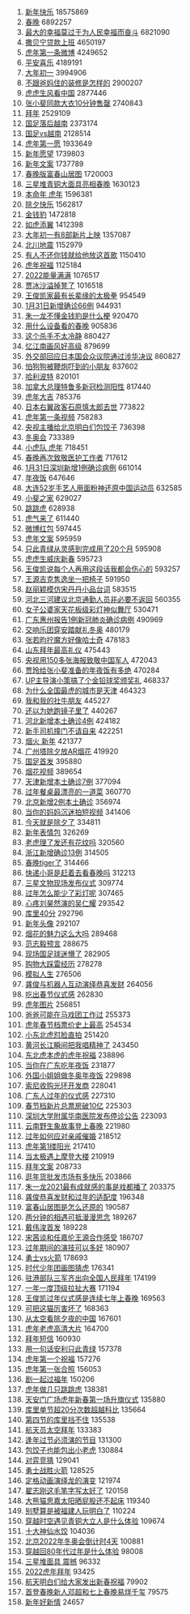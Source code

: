 1. [新年快乐](https://s.weibo.com//weibo?q=%E6%96%B0%E5%B9%B4%E5%BF%AB%E4%B9%90&Refer=top) 18575869
2. [春晚](https://s.weibo.com//weibo?q=%23%E6%98%A5%E6%99%9A%23&Refer=top) 6892257
3. [最大的幸福莫过于为人民幸福而奋斗](https://s.weibo.com//weibo?q=%23%E6%9C%80%E5%A4%A7%E7%9A%84%E5%B9%B8%E7%A6%8F%E8%8E%AB%E8%BF%87%E4%BA%8E%E4%B8%BA%E4%BA%BA%E6%B0%91%E5%B9%B8%E7%A6%8F%E8%80%8C%E5%A5%8B%E6%96%97%23&Refer=top) 6821090
4. [撒贝宁贷款上班](https://s.weibo.com//weibo?q=%23%E6%92%92%E8%B4%9D%E5%AE%81%E8%B4%B7%E6%AC%BE%E4%B8%8A%E7%8F%AD%23&Refer=top) 4650197
5. [虎年第一条微博](https://s.weibo.com//weibo?q=%23%E8%99%8E%E5%B9%B4%E7%AC%AC%E4%B8%80%E6%9D%A1%E5%BE%AE%E5%8D%9A%23&Refer=top) 4249652
6. [平安喜乐](https://s.weibo.com//weibo?q=%E5%B9%B3%E5%AE%89%E5%96%9C%E4%B9%90&Refer=top) 4189191
7. [大年初一](https://s.weibo.com//weibo?q=%E5%A4%A7%E5%B9%B4%E5%88%9D%E4%B8%80&Refer=top) 3994906
8. [不跟爸妈住的装修是怎样的](https://s.weibo.com//weibo?q=%23%E4%B8%8D%E8%B7%9F%E7%88%B8%E5%A6%88%E4%BD%8F%E7%9A%84%E8%A3%85%E4%BF%AE%E6%98%AF%E6%80%8E%E6%A0%B7%E7%9A%84%23&Refer=top) 2900207
9. [虎虎生风看中国](https://s.weibo.com//weibo?q=%23%E8%99%8E%E8%99%8E%E7%94%9F%E9%A3%8E%E7%9C%8B%E4%B8%AD%E5%9B%BD%23&Refer=top) 2877446
10. [张小斐同款大衣10分钟售罄](https://s.weibo.com//weibo?q=%23%E5%BC%A0%E5%B0%8F%E6%96%90%E5%90%8C%E6%AC%BE%E5%A4%A7%E8%A1%A310%E5%88%86%E9%92%9F%E5%94%AE%E7%BD%84%23&Refer=top) 2740843
11. [拜年](https://s.weibo.com//weibo?q=%E6%8B%9C%E5%B9%B4&Refer=top) 2529109
12. [国足落后越南](https://s.weibo.com//weibo?q=%23%E5%9B%BD%E8%B6%B3%E8%90%BD%E5%90%8E%E8%B6%8A%E5%8D%97%23&Refer=top) 2373174
13. [国足vs越南](https://s.weibo.com//weibo?q=%23%E5%9B%BD%E8%B6%B3vs%E8%B6%8A%E5%8D%97%23&Refer=top) 2128514
14. [虎年第一愿](https://s.weibo.com//weibo?q=%23%E8%99%8E%E5%B9%B4%E7%AC%AC%E4%B8%80%E6%84%BF%23&Refer=top) 1933649
15. [新年愿望](https://s.weibo.com//weibo?q=%E6%96%B0%E5%B9%B4%E6%84%BF%E6%9C%9B&Refer=top) 1739803
16. [新年文案](https://s.weibo.com//weibo?q=%E6%96%B0%E5%B9%B4%E6%96%87%E6%A1%88&Refer=top) 1737789
17. [春晚版富春山居图](https://s.weibo.com//weibo?q=%23%E6%98%A5%E6%99%9A%E7%89%88%E5%AF%8C%E6%98%A5%E5%B1%B1%E5%B1%85%E5%9B%BE%23&Refer=top) 1720003
18. [三星堆青铜大面具亮相春晚](https://s.weibo.com//weibo?q=%23%E4%B8%89%E6%98%9F%E5%A0%86%E9%9D%92%E9%93%9C%E5%A4%A7%E9%9D%A2%E5%85%B7%E4%BA%AE%E7%9B%B8%E6%98%A5%E6%99%9A%23&Refer=top) 1630123
19. [本命年 虎年](https://s.weibo.com//weibo?q=%E6%9C%AC%E5%91%BD%E5%B9%B4%20%E8%99%8E%E5%B9%B4&Refer=top) 1596381
20. [除夕快乐](https://s.weibo.com//weibo?q=%E9%99%A4%E5%A4%95%E5%BF%AB%E4%B9%90&Refer=top) 1562817
21. [金钱豹](https://s.weibo.com//weibo?q=%E9%87%91%E9%92%B1%E8%B1%B9&Refer=top) 1472818
22. [如虎添翼](https://s.weibo.com//weibo?q=%E5%A6%82%E8%99%8E%E6%B7%BB%E7%BF%BC&Refer=top) 1412398
23. [大年初一有8部新片上映](https://s.weibo.com//weibo?q=%23%E5%A4%A7%E5%B9%B4%E5%88%9D%E4%B8%80%E6%9C%898%E9%83%A8%E6%96%B0%E7%89%87%E4%B8%8A%E6%98%A0%23&Refer=top) 1357087
24. [北川地震](https://s.weibo.com//weibo?q=%23%E5%8C%97%E5%B7%9D%E5%9C%B0%E9%9C%87%23&Refer=top) 1152979
25. [有人不还你钱就给他放这首歌](https://s.weibo.com//weibo?q=%23%E6%9C%89%E4%BA%BA%E4%B8%8D%E8%BF%98%E4%BD%A0%E9%92%B1%E5%B0%B1%E7%BB%99%E4%BB%96%E6%94%BE%E8%BF%99%E9%A6%96%E6%AD%8C%23&Refer=top) 1150410
26. [虎年祝福](https://s.weibo.com//weibo?q=%E8%99%8E%E5%B9%B4%E7%A5%9D%E7%A6%8F&Refer=top) 1125184
27. [2022能量满满](https://s.weibo.com//weibo?q=%232022%E8%83%BD%E9%87%8F%E6%BB%A1%E6%BB%A1%23&Refer=top) 1076517
28. [贾冰沙溢掉凳了](https://s.weibo.com//weibo?q=%23%E8%B4%BE%E5%86%B0%E6%B2%99%E6%BA%A2%E6%8E%89%E5%87%B3%E4%BA%86%23&Refer=top) 1016518
29. [王俊凯家最有长辈缘的太极拳](https://s.weibo.com//weibo?q=%23%E7%8E%8B%E4%BF%8A%E5%87%AF%E5%AE%B6%E6%9C%80%E6%9C%89%E9%95%BF%E8%BE%88%E7%BC%98%E7%9A%84%E5%A4%AA%E6%9E%81%E6%8B%B3%23&Refer=top) 954549
30. [1月31日新增确诊66例](https://s.weibo.com//weibo?q=%231%E6%9C%8831%E6%97%A5%E6%96%B0%E5%A2%9E%E7%A1%AE%E8%AF%8A66%E4%BE%8B%23&Refer=top) 944931
31. [朱一龙不懂金钱豹是什么梗](https://s.weibo.com//weibo?q=%23%E6%9C%B1%E4%B8%80%E9%BE%99%E4%B8%8D%E6%87%82%E9%87%91%E9%92%B1%E8%B1%B9%E6%98%AF%E4%BB%80%E4%B9%88%E6%A2%97%23&Refer=top) 920470
32. [用什么设备看的春晚](https://s.weibo.com//weibo?q=%E7%94%A8%E4%BB%80%E4%B9%88%E8%AE%BE%E5%A4%87%E7%9C%8B%E7%9A%84%E6%98%A5%E6%99%9A&Refer=top) 905836
33. [这个杀手不太冷静](https://s.weibo.com//weibo?q=%E8%BF%99%E4%B8%AA%E6%9D%80%E6%89%8B%E4%B8%8D%E5%A4%AA%E5%86%B7%E9%9D%99&Refer=top) 880427
34. [忆江南画风好高级](https://s.weibo.com//weibo?q=%23%E5%BF%86%E6%B1%9F%E5%8D%97%E7%94%BB%E9%A3%8E%E5%A5%BD%E9%AB%98%E7%BA%A7%23&Refer=top) 879699
35. [外交部回应日本国会众议院通过涉华决议](https://s.weibo.com//weibo?q=%23%E5%A4%96%E4%BA%A4%E9%83%A8%E5%9B%9E%E5%BA%94%E6%97%A5%E6%9C%AC%E5%9B%BD%E4%BC%9A%E4%BC%97%E8%AE%AE%E9%99%A2%E9%80%9A%E8%BF%87%E6%B6%89%E5%8D%8E%E5%86%B3%E8%AE%AE%23&Refer=top) 860827
36. [怕狗狗被鞭炮吓到的小朋友](https://s.weibo.com//weibo?q=%23%E6%80%95%E7%8B%97%E7%8B%97%E8%A2%AB%E9%9E%AD%E7%82%AE%E5%90%93%E5%88%B0%E7%9A%84%E5%B0%8F%E6%9C%8B%E5%8F%8B%23&Refer=top) 837602
37. [哈利波特](https://s.weibo.com//weibo?q=%E5%93%88%E5%88%A9%E6%B3%A2%E7%89%B9&Refer=top) 820101
38. [加拿大总理特鲁多新冠检测阳性](https://s.weibo.com//weibo?q=%23%E5%8A%A0%E6%8B%BF%E5%A4%A7%E6%80%BB%E7%90%86%E7%89%B9%E9%B2%81%E5%A4%9A%E6%96%B0%E5%86%A0%E6%A3%80%E6%B5%8B%E9%98%B3%E6%80%A7%23&Refer=top) 817440
39. [虎年大吉](https://s.weibo.com//weibo?q=%23%E8%99%8E%E5%B9%B4%E5%A4%A7%E5%90%89%23&Refer=top) 785376
40. [日本右翼政客石原慎太郎去世](https://s.weibo.com//weibo?q=%23%E6%97%A5%E6%9C%AC%E5%8F%B3%E7%BF%BC%E6%94%BF%E5%AE%A2%E7%9F%B3%E5%8E%9F%E6%85%8E%E5%A4%AA%E9%83%8E%E5%8E%BB%E4%B8%96%23&Refer=top) 773822
41. [虎年第一条视频](https://s.weibo.com//weibo?q=%E8%99%8E%E5%B9%B4%E7%AC%AC%E4%B8%80%E6%9D%A1%E8%A7%86%E9%A2%91&Refer=top) 758283
42. [央视主播给北京明白们包饺子](https://s.weibo.com//weibo?q=%23%E5%A4%AE%E8%A7%86%E4%B8%BB%E6%92%AD%E7%BB%99%E5%8C%97%E4%BA%AC%E6%98%8E%E7%99%BD%E4%BB%AC%E5%8C%85%E9%A5%BA%E5%AD%90%23&Refer=top) 736398
43. [冬奥会](https://s.weibo.com//weibo?q=%E5%86%AC%E5%A5%A5%E4%BC%9A&Refer=top) 733389
44. [小虎队 虎年](https://s.weibo.com//weibo?q=%E5%B0%8F%E8%99%8E%E9%98%9F%20%E8%99%8E%E5%B9%B4&Refer=top) 718451
45. [春晚再次致敬医护工作者](https://s.weibo.com//weibo?q=%23%E6%98%A5%E6%99%9A%E5%86%8D%E6%AC%A1%E8%87%B4%E6%95%AC%E5%8C%BB%E6%8A%A4%E5%B7%A5%E4%BD%9C%E8%80%85%23&Refer=top) 717612
46. [1月31日深圳新增1例确诊病例](https://s.weibo.com//weibo?q=%231%E6%9C%8831%E6%97%A5%E6%B7%B1%E5%9C%B3%E6%96%B0%E5%A2%9E1%E4%BE%8B%E7%A1%AE%E8%AF%8A%E7%97%85%E4%BE%8B%23&Refer=top) 661014
47. [年夜饭](https://s.weibo.com//weibo?q=%E5%B9%B4%E5%A4%9C%E9%A5%AD&Refer=top) 647646
48. [大连52岁手艺人用面粉神还原中国运动员](https://s.weibo.com//weibo?q=%23%E5%A4%A7%E8%BF%9E52%E5%B2%81%E6%89%8B%E8%89%BA%E4%BA%BA%E7%94%A8%E9%9D%A2%E7%B2%89%E7%A5%9E%E8%BF%98%E5%8E%9F%E4%B8%AD%E5%9B%BD%E8%BF%90%E5%8A%A8%E5%91%98%23&Refer=top) 632585
49. [小斐之家](https://s.weibo.com//weibo?q=%23%E5%B0%8F%E6%96%90%E4%B9%8B%E5%AE%B6%23&Refer=top) 629027
50. [跳跳虎](https://s.weibo.com//weibo?q=%E8%B7%B3%E8%B7%B3%E8%99%8E&Refer=top) 628938
51. [虎气来了](https://s.weibo.com//weibo?q=%E8%99%8E%E6%B0%94%E6%9D%A5%E4%BA%86&Refer=top) 611440
52. [微博红包](https://s.weibo.com//weibo?q=%23%E5%BE%AE%E5%8D%9A%E7%BA%A2%E5%8C%85%23&Refer=top) 597445
53. [虎年文案](https://s.weibo.com//weibo?q=%E8%99%8E%E5%B9%B4%E6%96%87%E6%A1%88&Refer=top) 595959
54. [只此青绿从灵感到完成用了20个月](https://s.weibo.com//weibo?q=%23%E5%8F%AA%E6%AD%A4%E9%9D%92%E7%BB%BF%E4%BB%8E%E7%81%B5%E6%84%9F%E5%88%B0%E5%AE%8C%E6%88%90%E7%94%A8%E4%BA%8620%E4%B8%AA%E6%9C%88%23&Refer=top) 595908
55. [虎虎生威庆新春](https://s.weibo.com//weibo?q=%E8%99%8E%E8%99%8E%E7%94%9F%E5%A8%81%E5%BA%86%E6%96%B0%E6%98%A5&Refer=top) 595723
56. [王俊凯说每个人再用这段话我都会伤心的](https://s.weibo.com//weibo?q=%23%E7%8E%8B%E4%BF%8A%E5%87%AF%E8%AF%B4%E6%AF%8F%E4%B8%AA%E4%BA%BA%E5%86%8D%E7%94%A8%E8%BF%99%E6%AE%B5%E8%AF%9D%E6%88%91%E9%83%BD%E4%BC%9A%E4%BC%A4%E5%BF%83%E7%9A%84%23&Refer=top) 593257
57. [王源吉克隽逸坐一把椅子](https://s.weibo.com//weibo?q=%23%E7%8E%8B%E6%BA%90%E5%90%89%E5%85%8B%E9%9A%BD%E9%80%B8%E5%9D%90%E4%B8%80%E6%8A%8A%E6%A4%85%E5%AD%90%23&Refer=top) 591950
58. [赵丽颖模仿宋丹丹小品台词](https://s.weibo.com//weibo?q=%23%E8%B5%B5%E4%B8%BD%E9%A2%96%E6%A8%A1%E4%BB%BF%E5%AE%8B%E4%B8%B9%E4%B8%B9%E5%B0%8F%E5%93%81%E5%8F%B0%E8%AF%8D%23&Refer=top) 583515
59. [河北三河建议北京通勤人员非必要不返回](https://s.weibo.com//weibo?q=%23%E6%B2%B3%E5%8C%97%E4%B8%89%E6%B2%B3%E5%BB%BA%E8%AE%AE%E5%8C%97%E4%BA%AC%E9%80%9A%E5%8B%A4%E4%BA%BA%E5%91%98%E9%9D%9E%E5%BF%85%E8%A6%81%E4%B8%8D%E8%BF%94%E5%9B%9E%23&Refer=top) 560355
60. [女子公婆家天花板级彩灯神似舞厅](https://s.weibo.com//weibo?q=%23%E5%A5%B3%E5%AD%90%E5%85%AC%E5%A9%86%E5%AE%B6%E5%A4%A9%E8%8A%B1%E6%9D%BF%E7%BA%A7%E5%BD%A9%E7%81%AF%E7%A5%9E%E4%BC%BC%E8%88%9E%E5%8E%85%23&Refer=top) 530471
61. [广东惠州报告1例新冠肺炎确诊病例](https://s.weibo.com//weibo?q=%23%E5%B9%BF%E4%B8%9C%E6%83%A0%E5%B7%9E%E6%8A%A5%E5%91%8A1%E4%BE%8B%E6%96%B0%E5%86%A0%E8%82%BA%E7%82%8E%E7%A1%AE%E8%AF%8A%E7%97%85%E4%BE%8B%23&Refer=top) 490969
62. [交响乐团穿安踏献礼冬奥](https://s.weibo.com//weibo?q=%23%E4%BA%A4%E5%93%8D%E4%B9%90%E5%9B%A2%E7%A9%BF%E5%AE%89%E8%B8%8F%E7%8C%AE%E7%A4%BC%E5%86%AC%E5%A5%A5%23&Refer=top) 480179
63. [张若昀拧魔方好像哈士奇](https://s.weibo.com//weibo?q=%23%E5%BC%A0%E8%8B%A5%E6%98%80%E6%8B%A7%E9%AD%94%E6%96%B9%E5%A5%BD%E5%83%8F%E5%93%88%E5%A3%AB%E5%A5%87%23&Refer=top) 478183
64. [山东拜年最高礼仪](https://s.weibo.com//weibo?q=%23%E5%B1%B1%E4%B8%9C%E6%8B%9C%E5%B9%B4%E6%9C%80%E9%AB%98%E7%A4%BC%E4%BB%AA%23&Refer=top) 475443
65. [央视用150多张海报致敬中国军人](https://s.weibo.com//weibo?q=%23%E5%A4%AE%E8%A7%86%E7%94%A8150%E5%A4%9A%E5%BC%A0%E6%B5%B7%E6%8A%A5%E8%87%B4%E6%95%AC%E4%B8%AD%E5%9B%BD%E5%86%9B%E4%BA%BA%23&Refer=top) 472043
66. [贾玲给张小斐准备的年夜饭有多绝](https://s.weibo.com//weibo?q=%23%E8%B4%BE%E7%8E%B2%E7%BB%99%E5%BC%A0%E5%B0%8F%E6%96%90%E5%87%86%E5%A4%87%E7%9A%84%E5%B9%B4%E5%A4%9C%E9%A5%AD%E6%9C%89%E5%A4%9A%E7%BB%9D%23&Refer=top) 470284
67. [UP主导演小策搞了个金铅球奖颁奖礼](https://s.weibo.com//weibo?q=UP%E4%B8%BB%E5%AF%BC%E6%BC%94%E5%B0%8F%E7%AD%96%E6%90%9E%E4%BA%86%E4%B8%AA%E9%87%91%E9%93%85%E7%90%83%E5%A5%96%E9%A2%81%E5%A5%96%E7%A4%BC&Refer=top) 468337
68. [为什么全国最虎的城市是天津](https://s.weibo.com//weibo?q=%23%E4%B8%BA%E4%BB%80%E4%B9%88%E5%85%A8%E5%9B%BD%E6%9C%80%E8%99%8E%E7%9A%84%E5%9F%8E%E5%B8%82%E6%98%AF%E5%A4%A9%E6%B4%A5%23&Refer=top) 464323
69. [我和我的社牛朋友](https://s.weibo.com//weibo?q=%23%E6%88%91%E5%92%8C%E6%88%91%E7%9A%84%E7%A4%BE%E7%89%9B%E6%9C%8B%E5%8F%8B%23&Refer=top) 445227
70. [还以为她跑镜子里了](https://s.weibo.com//weibo?q=%23%E8%BF%98%E4%BB%A5%E4%B8%BA%E5%A5%B9%E8%B7%91%E9%95%9C%E5%AD%90%E9%87%8C%E4%BA%86%23&Refer=top) 440267
71. [河北新增本土确诊4例](https://s.weibo.com//weibo?q=%23%E6%B2%B3%E5%8C%97%E6%96%B0%E5%A2%9E%E6%9C%AC%E5%9C%9F%E7%A1%AE%E8%AF%8A4%E4%BE%8B%23&Refer=top) 424182
72. [新手司机撞门不请自来](https://s.weibo.com//weibo?q=%23%E6%96%B0%E6%89%8B%E5%8F%B8%E6%9C%BA%E6%92%9E%E9%97%A8%E4%B8%8D%E8%AF%B7%E8%87%AA%E6%9D%A5%23&Refer=top) 422251
73. [烟火 新年](https://s.weibo.com//weibo?q=%E7%83%9F%E7%81%AB%20%E6%96%B0%E5%B9%B4&Refer=top) 421377
74. [广州塔除夕放AR烟花](https://s.weibo.com//weibo?q=%23%E5%B9%BF%E5%B7%9E%E5%A1%94%E9%99%A4%E5%A4%95%E6%94%BEAR%E7%83%9F%E8%8A%B1%23&Refer=top) 419920
75. [国足首发](https://s.weibo.com//weibo?q=%23%E5%9B%BD%E8%B6%B3%E9%A6%96%E5%8F%91%23&Refer=top) 395880
76. [烟花视频](https://s.weibo.com//weibo?q=%E7%83%9F%E8%8A%B1%E8%A7%86%E9%A2%91&Refer=top) 389654
77. [天津新增本土确诊7例](https://s.weibo.com//weibo?q=%23%E5%A4%A9%E6%B4%A5%E6%96%B0%E5%A2%9E%E6%9C%AC%E5%9C%9F%E7%A1%AE%E8%AF%8A7%E4%BE%8B%23&Refer=top) 377094
78. [过年餐桌最漂亮的一道菜](https://s.weibo.com//weibo?q=%23%E8%BF%87%E5%B9%B4%E9%A4%90%E6%A1%8C%E6%9C%80%E6%BC%82%E4%BA%AE%E7%9A%84%E4%B8%80%E9%81%93%E8%8F%9C%23&Refer=top) 360770
79. [北京新增2例本土确诊](https://s.weibo.com//weibo?q=%23%E5%8C%97%E4%BA%AC%E6%96%B0%E5%A2%9E2%E4%BE%8B%E6%9C%AC%E5%9C%9F%E7%A1%AE%E8%AF%8A%23&Refer=top) 356974
80. [当你的妈妈沉迷拍短视频](https://s.weibo.com//weibo?q=%23%E5%BD%93%E4%BD%A0%E7%9A%84%E5%A6%88%E5%A6%88%E6%B2%89%E8%BF%B7%E6%8B%8D%E7%9F%AD%E8%A7%86%E9%A2%91%23&Refer=top) 341406
81. [今天就是除夕了](https://s.weibo.com//weibo?q=%23%E4%BB%8A%E5%A4%A9%E5%B0%B1%E6%98%AF%E9%99%A4%E5%A4%95%E4%BA%86%23&Refer=top) 334811
82. [新年表情包](https://s.weibo.com//weibo?q=%E6%96%B0%E5%B9%B4%E8%A1%A8%E6%83%85%E5%8C%85&Refer=top) 326269
83. [老虎理了发还有花纹吗](https://s.weibo.com//weibo?q=%23%E8%80%81%E8%99%8E%E7%90%86%E4%BA%86%E5%8F%91%E8%BF%98%E6%9C%89%E8%8A%B1%E7%BA%B9%E5%90%97%23&Refer=top) 320560
84. [浙江新增确诊13例](https://s.weibo.com//weibo?q=%23%E6%B5%99%E6%B1%9F%E6%96%B0%E5%A2%9E%E7%A1%AE%E8%AF%8A13%E4%BE%8B%23&Refer=top) 314505
85. [春晚tiger了](https://s.weibo.com//weibo?q=%23%E6%98%A5%E6%99%9Atiger%E4%BA%86%23&Refer=top) 314466
86. [快递小哥是赶着去看春晚吗](https://s.weibo.com//weibo?q=%23%E5%BF%AB%E9%80%92%E5%B0%8F%E5%93%A5%E6%98%AF%E8%B5%B6%E7%9D%80%E5%8E%BB%E7%9C%8B%E6%98%A5%E6%99%9A%E5%90%97%23&Refer=top) 312213
87. [三星文物现场发布仪式](https://s.weibo.com//weibo?q=%E4%B8%89%E6%98%9F%E6%96%87%E7%89%A9%E7%8E%B0%E5%9C%BA%E5%8F%91%E5%B8%83%E4%BB%AA%E5%BC%8F&Refer=top) 309774
88. [过年怎么能少了彩灯呢](https://s.weibo.com//weibo?q=%23%E8%BF%87%E5%B9%B4%E6%80%8E%E4%B9%88%E8%83%BD%E5%B0%91%E4%BA%86%E5%BD%A9%E7%81%AF%E5%91%A2%23&Refer=top) 307465
89. [心疼刘昊然演的吴仁耀](https://s.weibo.com//weibo?q=%23%E5%BF%83%E7%96%BC%E5%88%98%E6%98%8A%E7%84%B6%E6%BC%94%E7%9A%84%E5%90%B4%E4%BB%81%E8%80%80%23&Refer=top) 293542
90. [库里40分](https://s.weibo.com//weibo?q=%23%E5%BA%93%E9%87%8C40%E5%88%86%23&Refer=top) 292796
91. [新年头像](https://s.weibo.com//weibo?q=%E6%96%B0%E5%B9%B4%E5%A4%B4%E5%83%8F&Refer=top) 292107
92. [烟花的魅力这么大吗](https://s.weibo.com//weibo?q=%23%E7%83%9F%E8%8A%B1%E7%9A%84%E9%AD%85%E5%8A%9B%E8%BF%99%E4%B9%88%E5%A4%A7%E5%90%97%23&Refer=top) 289468
93. [范志毅预言](https://s.weibo.com//weibo?q=%E8%8C%83%E5%BF%97%E6%AF%85%E9%A2%84%E8%A8%80&Refer=top) 288675
94. [现场国足球迷懵了](https://s.weibo.com//weibo?q=%23%E7%8E%B0%E5%9C%BA%E5%9B%BD%E8%B6%B3%E7%90%83%E8%BF%B7%E6%87%B5%E4%BA%86%23&Refer=top) 282905
95. [购物大踩雷经历](https://s.weibo.com//weibo?q=%E8%B4%AD%E7%89%A9%E5%A4%A7%E8%B8%A9%E9%9B%B7%E7%BB%8F%E5%8E%86&Refer=top) 278278
96. [模拟人生](https://s.weibo.com//weibo?q=%E6%A8%A1%E6%8B%9F%E4%BA%BA%E7%94%9F&Refer=top) 276506
97. [龚俊与机器人互动演绎恭喜发财](https://s.weibo.com//weibo?q=%23%E9%BE%9A%E4%BF%8A%E4%B8%8E%E6%9C%BA%E5%99%A8%E4%BA%BA%E4%BA%92%E5%8A%A8%E6%BC%94%E7%BB%8E%E6%81%AD%E5%96%9C%E5%8F%91%E8%B4%A2%23&Refer=top) 264056
98. [吃出春节仪式感](https://s.weibo.com//weibo?q=%E5%90%83%E5%87%BA%E6%98%A5%E8%8A%82%E4%BB%AA%E5%BC%8F%E6%84%9F&Refer=top) 262830
99. [虎年图片](https://s.weibo.com//weibo?q=%E8%99%8E%E5%B9%B4%E5%9B%BE%E7%89%87&Refer=top) 256851
100. [爸爸可能在马戏团工作过](https://s.weibo.com//weibo?q=%23%E7%88%B8%E7%88%B8%E5%8F%AF%E8%83%BD%E5%9C%A8%E9%A9%AC%E6%88%8F%E5%9B%A2%E5%B7%A5%E4%BD%9C%E8%BF%87%23&Refer=top) 255373
101. [虎年春节档票价史上最高](https://s.weibo.com//weibo?q=%23%E8%99%8E%E5%B9%B4%E6%98%A5%E8%8A%82%E6%A1%A3%E7%A5%A8%E4%BB%B7%E5%8F%B2%E4%B8%8A%E6%9C%80%E9%AB%98%23&Refer=top) 254534
102. [小东北虎怼脸直拍](https://s.weibo.com//weibo?q=%23%E5%B0%8F%E4%B8%9C%E5%8C%97%E8%99%8E%E6%80%BC%E8%84%B8%E7%9B%B4%E6%8B%8D%23&Refer=top) 251420
103. [黄河长江瞬间把我唱精神了](https://s.weibo.com//weibo?q=%23%E9%BB%84%E6%B2%B3%E9%95%BF%E6%B1%9F%E7%9E%AC%E9%97%B4%E6%8A%8A%E6%88%91%E5%94%B1%E7%B2%BE%E7%A5%9E%E4%BA%86%23&Refer=top) 243450
104. [东北虎本虎的虎年祝福](https://s.weibo.com//weibo?q=%23%E4%B8%9C%E5%8C%97%E8%99%8E%E6%9C%AC%E8%99%8E%E7%9A%84%E8%99%8E%E5%B9%B4%E7%A5%9D%E7%A6%8F%23&Refer=top) 238896
105. [当你在广东吃年夜饭](https://s.weibo.com//weibo?q=%E5%BD%93%E4%BD%A0%E5%9C%A8%E5%B9%BF%E4%B8%9C%E5%90%83%E5%B9%B4%E5%A4%9C%E9%A5%AD&Refer=top) 231877
106. [外国小姐姐做冬奥年夜饭](https://s.weibo.com//weibo?q=%23%E5%A4%96%E5%9B%BD%E5%B0%8F%E5%A7%90%E5%A7%90%E5%81%9A%E5%86%AC%E5%A5%A5%E5%B9%B4%E5%A4%9C%E9%A5%AD%23&Refer=top) 229898
107. [索尼收购光环开发商](https://s.weibo.com//weibo?q=%23%E7%B4%A2%E5%B0%BC%E6%94%B6%E8%B4%AD%E5%85%89%E7%8E%AF%E5%BC%80%E5%8F%91%E5%95%86%23&Refer=top) 228041
108. [广东人过年的仪式感](https://s.weibo.com//weibo?q=%E5%B9%BF%E4%B8%9C%E4%BA%BA%E8%BF%87%E5%B9%B4%E7%9A%84%E4%BB%AA%E5%BC%8F%E6%84%9F&Refer=top) 227310
109. [春节档新片总票房破10亿](https://s.weibo.com//weibo?q=%23%E6%98%A5%E8%8A%82%E6%A1%A3%E6%96%B0%E7%89%87%E6%80%BB%E7%A5%A8%E6%88%BF%E7%A0%B410%E4%BA%BF%23&Refer=top) 225303
110. [深圳大学附属华南医院发布停诊公告](https://s.weibo.com//weibo?q=%23%E6%B7%B1%E5%9C%B3%E5%A4%A7%E5%AD%A6%E9%99%84%E5%B1%9E%E5%8D%8E%E5%8D%97%E5%8C%BB%E9%99%A2%E5%8F%91%E5%B8%83%E5%81%9C%E8%AF%8A%E5%85%AC%E5%91%8A%23&Refer=top) 223093
111. [云南野生象故事登上春晚](https://s.weibo.com//weibo?q=%23%E4%BA%91%E5%8D%97%E9%87%8E%E7%94%9F%E8%B1%A1%E6%95%85%E4%BA%8B%E7%99%BB%E4%B8%8A%E6%98%A5%E6%99%9A%23&Refer=top) 221980
112. [过年如何应对亲戚催婚](https://s.weibo.com//weibo?q=%23%E8%BF%87%E5%B9%B4%E5%A6%82%E4%BD%95%E5%BA%94%E5%AF%B9%E4%BA%B2%E6%88%9A%E5%82%AC%E5%A9%9A%23&Refer=top) 218512
113. [虎年第1缕阳光](https://s.weibo.com//weibo?q=%23%E8%99%8E%E5%B9%B4%E7%AC%AC1%E7%BC%95%E9%98%B3%E5%85%89%23&Refer=top) 217410
114. [当太极遇上摩登大楼](https://s.weibo.com//weibo?q=%23%E5%BD%93%E5%A4%AA%E6%9E%81%E9%81%87%E4%B8%8A%E6%91%A9%E7%99%BB%E5%A4%A7%E6%A5%BC%23&Refer=top) 210919
115. [拜年文案](https://s.weibo.com//weibo?q=%23%E6%8B%9C%E5%B9%B4%E6%96%87%E6%A1%88%23&Refer=top) 208733
116. [逛年货批发市场有多快乐](https://s.weibo.com//weibo?q=%23%E9%80%9B%E5%B9%B4%E8%B4%A7%E6%89%B9%E5%8F%91%E5%B8%82%E5%9C%BA%E6%9C%89%E5%A4%9A%E5%BF%AB%E4%B9%90%23&Refer=top) 203866
117. [朱一龙2021最有成就感的事是戏都播了](https://s.weibo.com//weibo?q=%23%E6%9C%B1%E4%B8%80%E9%BE%992021%E6%9C%80%E6%9C%89%E6%88%90%E5%B0%B1%E6%84%9F%E7%9A%84%E4%BA%8B%E6%98%AF%E6%88%8F%E9%83%BD%E6%92%AD%E4%BA%86%23&Refer=top) 203375
118. [龚俊恭喜发财和过年的适配度](https://s.weibo.com//weibo?q=%23%E9%BE%9A%E4%BF%8A%E6%81%AD%E5%96%9C%E5%8F%91%E8%B4%A2%E5%92%8C%E8%BF%87%E5%B9%B4%E7%9A%84%E9%80%82%E9%85%8D%E5%BA%A6%23&Refer=top) 196348
119. [富春山居图是怎么还原的](https://s.weibo.com//weibo?q=%E5%AF%8C%E6%98%A5%E5%B1%B1%E5%B1%85%E5%9B%BE%E6%98%AF%E6%80%8E%E4%B9%88%E8%BF%98%E5%8E%9F%E7%9A%84&Refer=top) 190587
120. [两分钟的相遇可抵漫漫思念](https://s.weibo.com//weibo?q=%23%E4%B8%A4%E5%88%86%E9%92%9F%E7%9A%84%E7%9B%B8%E9%81%87%E5%8F%AF%E6%8A%B5%E6%BC%AB%E6%BC%AB%E6%80%9D%E5%BF%B5%23&Refer=top) 189267
121. [戴伟浚首发](https://s.weibo.com//weibo?q=%23%E6%88%B4%E4%BC%9F%E6%B5%9A%E9%A6%96%E5%8F%91%23&Refer=top) 189228
122. [宋茜谈和任嘉伦王源合作感受](https://s.weibo.com//weibo?q=%23%E5%AE%8B%E8%8C%9C%E8%B0%88%E5%92%8C%E4%BB%BB%E5%98%89%E4%BC%A6%E7%8E%8B%E6%BA%90%E5%90%88%E4%BD%9C%E6%84%9F%E5%8F%97%23&Refer=top) 186707
123. [过年期间的演技可以多好](https://s.weibo.com//weibo?q=%23%E8%BF%87%E5%B9%B4%E6%9C%9F%E9%97%B4%E7%9A%84%E6%BC%94%E6%8A%80%E5%8F%AF%E4%BB%A5%E5%A4%9A%E5%A5%BD%23&Refer=top) 180907
124. [勇士vs火箭](https://s.weibo.com//weibo?q=%23%E5%8B%87%E5%A3%ABvs%E7%81%AB%E7%AE%AD%23&Refer=top) 178693
125. [时代少年团画图猜虎](https://s.weibo.com//weibo?q=%23%E6%97%B6%E4%BB%A3%E5%B0%91%E5%B9%B4%E5%9B%A2%E7%94%BB%E5%9B%BE%E7%8C%9C%E8%99%8E%23&Refer=top) 176341
126. [驻港部队三军齐出向全国人民拜年](https://s.weibo.com//weibo?q=%23%E9%A9%BB%E6%B8%AF%E9%83%A8%E9%98%9F%E4%B8%89%E5%86%9B%E9%BD%90%E5%87%BA%E5%90%91%E5%85%A8%E5%9B%BD%E4%BA%BA%E6%B0%91%E6%8B%9C%E5%B9%B4%23&Refer=top) 174199
127. [一年一度顶级拉扯大赛](https://s.weibo.com//weibo?q=%23%E4%B8%80%E5%B9%B4%E4%B8%80%E5%BA%A6%E9%A1%B6%E7%BA%A7%E6%8B%89%E6%89%AF%E5%A4%A7%E8%B5%9B%23&Refer=top) 171194
128. [王俊凯过年仪式感是连续七年上春晚](https://s.weibo.com//weibo?q=%23%E7%8E%8B%E4%BF%8A%E5%87%AF%E8%BF%87%E5%B9%B4%E4%BB%AA%E5%BC%8F%E6%84%9F%E6%98%AF%E8%BF%9E%E7%BB%AD%E4%B8%83%E5%B9%B4%E4%B8%8A%E6%98%A5%E6%99%9A%23&Refer=top) 169563
129. [可把这猫厉害坏了](https://s.weibo.com//weibo?q=%23%E5%8F%AF%E6%8A%8A%E8%BF%99%E7%8C%AB%E5%8E%89%E5%AE%B3%E5%9D%8F%E4%BA%86%23&Refer=top) 168363
130. [从太空看除夕夜的中国](https://s.weibo.com//weibo?q=%23%E4%BB%8E%E5%A4%AA%E7%A9%BA%E7%9C%8B%E9%99%A4%E5%A4%95%E5%A4%9C%E7%9A%84%E4%B8%AD%E5%9B%BD%23&Refer=top) 167601
131. [虎年老虎高清大片](https://s.weibo.com//weibo?q=%23%E8%99%8E%E5%B9%B4%E8%80%81%E8%99%8E%E9%AB%98%E6%B8%85%E5%A4%A7%E7%89%87%23&Refer=top) 164700
132. [拜年短信](https://s.weibo.com//weibo?q=%E6%8B%9C%E5%B9%B4%E7%9F%AD%E4%BF%A1&Refer=top) 160930
133. [用一句话安利只此青绿](https://s.weibo.com//weibo?q=%23%E7%94%A8%E4%B8%80%E5%8F%A5%E8%AF%9D%E5%AE%89%E5%88%A9%E5%8F%AA%E6%AD%A4%E9%9D%92%E7%BB%BF%23&Refer=top) 157378
134. [虎年第一个祝福](https://s.weibo.com//weibo?q=%23%E8%99%8E%E5%B9%B4%E7%AC%AC%E4%B8%80%E4%B8%AA%E7%A5%9D%E7%A6%8F%23&Refer=top) 157276
135. [虎年第一张合照](https://s.weibo.com//weibo?q=%23%E8%99%8E%E5%B9%B4%E7%AC%AC%E4%B8%80%E5%BC%A0%E5%90%88%E7%85%A7%23&Refer=top) 156053
136. [剧一起过福年](https://s.weibo.com//weibo?q=%E5%89%A7%E4%B8%80%E8%B5%B7%E8%BF%87%E7%A6%8F%E5%B9%B4&Refer=top) 150206
137. [虎年做几只跳跳虎](https://s.weibo.com//weibo?q=%23%E8%99%8E%E5%B9%B4%E5%81%9A%E5%87%A0%E5%8F%AA%E8%B7%B3%E8%B7%B3%E8%99%8E%23&Refer=top) 138381
138. [天安门广场虎年新春第一场升旗仪式](https://s.weibo.com//weibo?q=%23%E5%A4%A9%E5%AE%89%E9%97%A8%E5%B9%BF%E5%9C%BA%E8%99%8E%E5%B9%B4%E6%96%B0%E6%98%A5%E7%AC%AC%E4%B8%80%E5%9C%BA%E5%8D%87%E6%97%97%E4%BB%AA%E5%BC%8F%23&Refer=top) 135880
139. [库里单节超20分次数超越科比](https://s.weibo.com//weibo?q=%23%E5%BA%93%E9%87%8C%E5%8D%95%E8%8A%82%E8%B6%8520%E5%88%86%E6%AC%A1%E6%95%B0%E8%B6%85%E8%B6%8A%E7%A7%91%E6%AF%94%23&Refer=top) 135664
140. [第四节的库里挡不住](https://s.weibo.com//weibo?q=%23%E7%AC%AC%E5%9B%9B%E8%8A%82%E7%9A%84%E5%BA%93%E9%87%8C%E6%8C%A1%E4%B8%8D%E4%BD%8F%23&Refer=top) 135538
141. [航天员太空拜年](https://s.weibo.com//weibo?q=%23%E8%88%AA%E5%A4%A9%E5%91%98%E5%A4%AA%E7%A9%BA%E6%8B%9C%E5%B9%B4%23&Refer=top) 133383
142. [逢年过节必须演的节目](https://s.weibo.com//weibo?q=%23%E9%80%A2%E5%B9%B4%E8%BF%87%E8%8A%82%E5%BF%85%E9%A1%BB%E6%BC%94%E7%9A%84%E8%8A%82%E7%9B%AE%23&Refer=top) 131300
143. [包饺子也能包出小老虎](https://s.weibo.com//weibo?q=%23%E5%8C%85%E9%A5%BA%E5%AD%90%E4%B9%9F%E8%83%BD%E5%8C%85%E5%87%BA%E5%B0%8F%E8%80%81%E8%99%8E%23&Refer=top) 130884
144. [对弈竞猜](https://s.weibo.com//weibo?q=%E5%AF%B9%E5%BC%88%E7%AB%9E%E7%8C%9C&Refer=top) 129041
145. [勇士战胜火箭](https://s.weibo.com//weibo?q=%23%E5%8B%87%E5%A3%AB%E6%88%98%E8%83%9C%E7%81%AB%E7%AE%AD%23&Refer=top) 128525
146. [定格动画演绎龙的演变](https://s.weibo.com//weibo?q=%23%E5%AE%9A%E6%A0%BC%E5%8A%A8%E7%94%BB%E6%BC%94%E7%BB%8E%E9%BE%99%E7%9A%84%E6%BC%94%E5%8F%98%23&Refer=top) 121974
147. [翟志刚这毛笔字写太好了](https://s.weibo.com//weibo?q=%23%E7%BF%9F%E5%BF%97%E5%88%9A%E8%BF%99%E6%AF%9B%E7%AC%94%E5%AD%97%E5%86%99%E5%A4%AA%E5%A5%BD%E4%BA%86%23&Refer=top) 120158
148. [大熊猫思嘉太阳晒屁股还不起床](https://s.weibo.com//weibo?q=%23%E5%A4%A7%E7%86%8A%E7%8C%AB%E6%80%9D%E5%98%89%E5%A4%AA%E9%98%B3%E6%99%92%E5%B1%81%E8%82%A1%E8%BF%98%E4%B8%8D%E8%B5%B7%E5%BA%8A%23&Refer=top) 119340
149. [别墅算是被福建人玩明白了](https://s.weibo.com//weibo?q=%23%E5%88%AB%E5%A2%85%E7%AE%97%E6%98%AF%E8%A2%AB%E7%A6%8F%E5%BB%BA%E4%BA%BA%E7%8E%A9%E6%98%8E%E7%99%BD%E4%BA%86%23&Refer=top) 110224
150. [穿越时空遇见青铜大立人是什么体验](https://s.weibo.com//weibo?q=%23%E7%A9%BF%E8%B6%8A%E6%97%B6%E7%A9%BA%E9%81%87%E8%A7%81%E9%9D%92%E9%93%9C%E5%A4%A7%E7%AB%8B%E4%BA%BA%E6%98%AF%E4%BB%80%E4%B9%88%E4%BD%93%E9%AA%8C%23&Refer=top) 109674
151. [十大神仙水饺](https://s.weibo.com//weibo?q=%E5%8D%81%E5%A4%A7%E7%A5%9E%E4%BB%99%E6%B0%B4%E9%A5%BA&Refer=top) 104036
152. [北京2022年冬奥会倒计时4天](https://s.weibo.com//weibo?q=%23%E5%8C%97%E4%BA%AC2022%E5%B9%B4%E5%86%AC%E5%A5%A5%E4%BC%9A%E5%80%92%E8%AE%A1%E6%97%B64%E5%A4%A9%23&Refer=top) 100881
153. [穿越回80年代过年是什么体验](https://s.weibo.com//weibo?q=%23%E7%A9%BF%E8%B6%8A%E5%9B%9E80%E5%B9%B4%E4%BB%A3%E8%BF%87%E5%B9%B4%E6%98%AF%E4%BB%80%E4%B9%88%E4%BD%93%E9%AA%8C%23&Refer=top) 98008
154. [三星堆面具 震撼](https://s.weibo.com//weibo?q=%E4%B8%89%E6%98%9F%E5%A0%86%E9%9D%A2%E5%85%B7%20%E9%9C%87%E6%92%BC&Refer=top) 96332
155. [2022虎年拜年](https://s.weibo.com//weibo?q=2022%E8%99%8E%E5%B9%B4%E6%8B%9C%E5%B9%B4&Refer=top) 93425
156. [航天明白们给大家发出新春祝福](https://s.weibo.com//weibo?q=%23%E8%88%AA%E5%A4%A9%E6%98%8E%E7%99%BD%E4%BB%AC%E7%BB%99%E5%A4%A7%E5%AE%B6%E5%8F%91%E5%87%BA%E6%96%B0%E6%98%A5%E7%A5%9D%E7%A6%8F%23&Refer=top) 79902
157. [首登春晚新人邓超和七上春晚易烊千玺](https://s.weibo.com//weibo?q=%23%E9%A6%96%E7%99%BB%E6%98%A5%E6%99%9A%E6%96%B0%E4%BA%BA%E9%82%93%E8%B6%85%E5%92%8C%E4%B8%83%E4%B8%8A%E6%98%A5%E6%99%9A%E6%98%93%E7%83%8A%E5%8D%83%E7%8E%BA%23&Refer=top) 79575
158. [新年好新情](https://s.weibo.com//weibo?q=%E6%96%B0%E5%B9%B4%E5%A5%BD%E6%96%B0%E6%83%85&Refer=top) 24657
